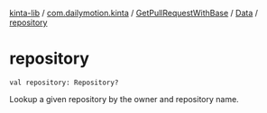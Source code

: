 [kinta-lib](../../../index.md) / [com.dailymotion.kinta](../../index.md) / [GetPullRequestWithBase](../index.md) / [Data](index.md) / [repository](./repository.md)

# repository

`val repository: Repository?`

Lookup a given repository by the owner and repository name.

